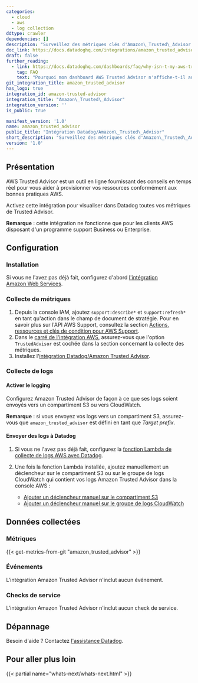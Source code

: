 ```yaml
---
categories:
  - cloud
  - aws
  - log collection
ddtype: crawler
dependencies: []
description: "Surveillez des métriques clés d'Amazon\_Trusted\_Advisor."
doc_link: https://docs.datadoghq.com/integrations/amazon_trusted_advisor/
draft: false
further_reading:
  - link: https://docs.datadoghq.com/dashboards/faq/why-isn-t-my-aws-trusted-advisor-dashboard-showing-any-data/
    tag: FAQ
    text: "Pourquoi mon dashboard AWS Trusted Advisor n'affiche-t-il aucune donnée\_?"
git_integration_title: amazon_trusted_advisor
has_logo: true
integration_id: amazon-trusted-advisor
integration_title: "Amazon\_Trusted\_Advisor"
integration_version: ''
is_public: true

manifest_version: '1.0'
name: amazon_trusted_advisor
public_title: "Intégration Datadog/Amazon\_Trusted\_Advisor"
short_description: "Surveillez des métriques clés d'Amazon\_Trusted\_Advisor."
version: '1.0'
---
```

## Présentation

AWS Trusted Advisor est un outil en ligne fournissant des conseils en temps réel pour vous aider à provisionner vos ressources conformément aux bonnes pratiques AWS.

Activez cette intégration pour visualiser dans Datadog toutes vos métriques de Trusted Advisor.

**Remarque** : cette intégration ne fonctionne que pour les clients AWS disposant d'un programme support Business ou Enterprise.

## Configuration

### Installation

Si vous ne l'avez pas déjà fait, configurez d'abord [l'intégration Amazon Web Services][1].

### Collecte de métriques

1. Depuis la console IAM, ajoutez `support:describe*` et `support:refresh*` en tant qu'action dans le champ de document de stratégie. Pour en savoir plus sur l'API AWS Support, consultez la section [Actions, ressources et clés de condition pour AWS Support][2].
2. Dans le [carré de l'intégration AWS][3], assurez-vous que l'option `TrustedAdvisor` est cochée dans la section concernant la collecte des métriques.
3. Installez l'[intégration Datadog/Amazon Trusted Advisor][4].

### Collecte de logs

#### Activer le logging

Configurez Amazon Trusted Advisor de façon à ce que ses logs soient envoyés vers un compartiment S3 ou vers CloudWatch.

**Remarque** : si vous envoyez vos logs vers un compartiment S3, assurez-vous que `amazon_trusted_advisor` est défini en tant que _Target prefix_.

#### Envoyer des logs à Datadog

1. Si vous ne l'avez pas déjà fait, configurez la [fonction Lambda de collecte de logs AWS avec Datadog][5].
2. Une fois la fonction Lambda installée, ajoutez manuellement un déclencheur sur le compartiment S3 ou sur le groupe de logs CloudWatch qui contient vos logs Amazon Trusted Advisor dans la console AWS :

    - [Ajouter un déclencheur manuel sur le compartiment S3][6]
    - [Ajouter un déclencheur manuel sur le groupe de logs CloudWatch][7]

## Données collectées

### Métriques
{{< get-metrics-from-git "amazon_trusted_advisor" >}}


### Événements

L'intégration Amazon Trusted Advisor n'inclut aucun événement.

### Checks de service

L'intégration Amazon Trusted Advisor n'inclut aucun check de service.

## Dépannage

Besoin d'aide ? Contactez [l'assistance Datadog][9].

## Pour aller plus loin

{{< partial name="whats-next/whats-next.html" >}}



[1]: https://docs.datadoghq.com/fr/integrations/amazon_web_services/
[2]: https://docs.aws.amazon.com/service-authorization/latest/reference/list_awssupport.html
[3]: https://app.datadoghq.com/account/settings#integrations/amazon_web_services
[4]: https://app.datadoghq.com/account/settings#integrations/amazon-trusted-advisor
[5]: https://docs.datadoghq.com/fr/integrations/amazon_web_services/?tab=allpermissions#set-up-the-datadog-lambda-function
[6]: https://docs.datadoghq.com/fr/integrations/amazon_web_services/?tab=allpermissions#collecting-logs-from-s3-buckets
[7]: https://docs.datadoghq.com/fr/integrations/amazon_web_services/?tab=allpermissions#collecting-logs-from-cloudwatch-log-group
[8]: https://github.com/DataDog/dogweb/blob/prod/integration/amazon_trusted_advisor/amazon_trusted_advisor_metadata.csv
[9]: https://docs.datadoghq.com/fr/help/
